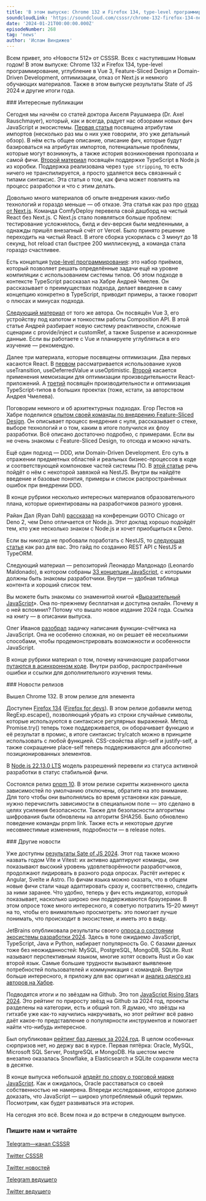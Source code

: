 ```yaml
---
title: 'В этом выпуске: Chrome 132 и Firefox 134, type-level программирование, углубление в Vue 3, Feature-Sliced Design и Domain-Driven Development, оптимизации, отказ от Next.js и немного обучающих материалов. Также в этом выпуске результаты State of JS 2024 и другие итоги года.'
soundcloudLink: 'https://soundcloud.com/csssr/chrome-132-firefox-134-net-nextjs-tonkosti-vue-3-state-of-js-2024'
date: '2024-01-21T00:00:00.000Z'
episodeNumber: 268
tag: 'news'
author: 'Ислам Виндижев'
---
```


Всем привет, это «Новости 512» от CSSSR. Всех с наступившим Новым годом! В этом выпуске: Chrome 132 и Firefox 134, type-level программирование, углубление в Vue 3, Feature-Sliced Design и Domain-Driven Development, оптимизации, отказ от Next.js и немного обучающих материалов. Также в этом выпуске результаты State of JS 2024 и другие итоги года.

<ParagraphWithImage imageName="laptopNews" >
  ### Интересные публикации

Сегодня мы начнём со статей доктора Акселя Раушмаера (Dr. Axel Rauschmayer), который, как и всегда, радует нас обзорами новых фич JavaScript и экосистемы. [Первая статья](https://2ality.com/2025/01/import-attributes.html) посвящена атрибутам импортов (несколько раз мы о них уже говорили, это уже детальный обзор). В нём есть общее описание, описание фич, которые будут базироваться на атрибутах импортов, потенциальные проблемы, которые могут возникнуть, а также история возникновения пропозала и самой фичи. [Второй материал](https://2ality.com/2025/01/nodejs-strip-type.html) посвящён поддержке TypeScript в Node.js из коробки. Поддержка реализована через `type stripping`, то есть ничего не транспилируется, а просто удаляется весь связанный с типами синтаксис. Эта статья о том, как фича может повлиять на процесс разработки и что с этим делать.
</ParagraphWithImage>

Довольно много материалов об опыте внедрения каких-либо технологий и гораздо меньше — об отказе. Эта статья как раз про [отказ от Next.js](https://www.comfydeploy.com/blog/you-dont-need-nextjs). Команда ComfyDeploy перевела свой дашборд на чистый React без Next.js. С Next.js стало появляться больше проблем: тестирование усложнялось, билд и dev-версия были медленными, а однажды пришёл внезапный счёт от Vercel. Было принято решение переходить на чистый React. В итоге сборка ускорилась с 3 минут до 18 секунд, hot reload стал быстрее 200 миллисекунд, а команда стала гораздо счастливее.

Есть концепция [type-level программирования](https://habr.com/ru/articles/871336/): это набор приёмов, который позволяет решать определённые задачи ещё на уровне компиляции с использованием системы типов. Об этом подходе в контексте TypeScript рассказал на Хабре Андрей Чмелев. Он рассказывает о преимуществах подхода, делает введение в саму концепцию конкретно в TypeScript, приводит примеры, а также говорит о плюсах и минусах подхода.

[Следующий материал](https://habr.com/ru/articles/870986/) от того же автора. Он посвящён Vue 3, его устройству под капотом и тонкостям работы Composition API. В этой статье Андрей разбирает новую систему реактивности, сложные сценарии с provide/inject и customRef, а также Suspense и асинхронные данные. Если вы работаете с Vue и планируете углубляться в его изучение — рекомендую.
 
Далее три материала, которые посвящены оптимизации. Два первых касаются React. В [первом](https://habr.com/ru/articles/870748/) рассматривается использование хуков useTransition, useDeferredValue и useOptimistic. [Второй](https://habr.com/ru/articles/871712/) касается применения мемоизации для оптимизации производительности React-приложений. А [третий](https://habr.com/ru/articles/871436/) посвящён производительности и оптимизация TypeScript-типов в больших проектах (тоже, кстати, за авторством Андрея Чмелева).

Поговорим немного и об архитектурных подходах. Егор Пестов на Хабре поделился [опытом своей команды по внедрению Feature-Sliced Design](https://habr.com/ru/companies/chibbis/articles/871472/). Он описывает процесс внедрения с нуля, рассказывает о стеке, выборе технологий и о том, каким в итоге получился их флоу разработки. Всё описано достаточно подробно, с примерами. Если вы не очень знакомы с Feature-Sliced Design, то отсюда и можно начать.

Ещё один подход — DDD, или Domain-Driven Development. Его суть в отражении предметных областей и реальных бизнес-процессов в коде и соответствующей компоновке частей системы ПО. В [этой статье](https://habr.com/ru/articles/871494/) речь пойдёт о нём с некоторой завязкой на NestJS. Внутри вы найдёте введение и базовые понятия, примеры и список распространённых ошибок при внедрении DDD.

В конце рубрики несколько интересных материалов образовательного плана, которые ориентированы на разработчиков разного уровня.

Райан Дал (Ryan Dahl) [рассказал](https://www.youtube.com/watch?v=Ak-FYSpW-rA) на конференции GOTO Chicago от Deno 2, чем Deno отличается от Node.js. Этот доклад хорошо подойдёт тем, кто уже несколько знаком с Node.js и хочет приобщиться к Deno.

Если вы никогда не пробовали поработать с NestJS, то [следующая статья](https://habr.com/ru/articles/870988/) как раз для вас. Это гайд по созданию REST API с NestJS и TypeORM. 

Следующий материал — репозиторий Леонардо Малдонадо (Leonardo Maldonado), в котором собраны [33 концепции JavaScript](https://github.com/leonardomso/33-js-concepts?tab=readme-ov-file#-table-of-contents), с которыми должны быть знакомы разработчики. Внутри — удобная таблица контента и хороший список тем.

Вы можете быть знакомы со знаменитой книгой «[Выразительный JavaScript](https://eloquentjavascript.net/)». Она по-прежнему бесплатная и доступна онлайн. Почему я о ней вспомнил? Потому что вышло новое издание 2024 года. Ссылка на книгу — в описании выпуска.

Олег Иванов [разобрал](https://habr.com/ru/articles/870538/) задачку написания функции-счётчика на JavaScript. Она не особенно сложная, но он решает её несколькими способами, чтобы продемонстрировать возможности и особенности JavaScript.

В конце рубрики материал о том, почему начинающие разработчики [путаются в асинхронном коде](https://habr.com/ru/articles/871328/). Внутри разбор, распространённые ошибки и ссылки для дополнительного изучения темы.

<ParagraphWithImage imageName="manWithLaptop">
  ### Новости релизов

Вышел Chrome 132. В этом релизе для элемента <dialog> добавили событие ToggleEvent, который сигнализирует о закрытии или открытии элемента. Для разработки фич шеринга видео добавили возможность шарить конкретный элемент, что может быть полезно, если, например, возникнут перекрывающие элементы типа дропдаунов. Также File System Access API стал доступен для Android и WebView. Для DevTools продолжают развивать интеграцию с AI-ассистентом Gemini: теперь он может помогать дебажить сетевые запросы, файлы и записи о производительности. Помимо этого, появилась возможность работать с хранилищем данных расширений и добавлен ряд улучшений для панели производительности. Больше подробностей — в официальных обзорах [Chrome](https://developer.chrome.com/blog/new-in-chrome-132) и [DevTools](https://developer.chrome.com/blog/new-in-devtools-132) от Google.
</ParagraphWithImage>

Доступен [Firefox 134](https://www.mozilla.org/en-US/firefox/134.0/releasenotes/) ([Firefox for devs](https://developer.mozilla.org/en-US/docs/Mozilla/Firefox/Releases/134)). В этом релизе добавили метод RegExp.escape(), позволяющий убрать из строки случайные символы, которые используются в синтаксисе регулярных выражений. Метод Promise.try() теперь тоже поддерживается, он оборачивает функцию и её результат в промис, в итоге синтаксис try/catch можно в принципе использовать с любой функцией. CSS-свойства align-self и justify-self, а также сокращение place-self теперь поддерживаются для абсолютно позиционированных элементов.

В [Node.js 22.13.0 LTS](https://nodejs.org/en/blog/release/v22.13.0) модель разрешений перевели из статуса активной разработки в статус стабильной фичи.

Состоялся релиз [pnpm 10](https://github.com/pnpm/pnpm/releases/tag/v10.0.0). В этом релизе скрипты жизненного цикла зависимостей по умолчанию отключены, обратите на это внимание. Для того чтобы они выполнялись во время установки как раньше, нужно перечислить зависимости в специальном поле — это сделано в целях усиления безопасности. Также для безопасности алгоритмы шифрования были обновлены на алгоритм SHA256. Было обновлено поведение команды pnpm link. Также есть и некоторые другие несовместимые изменения, подробности — в release notes.

<ParagraphWithImage imageName="laptopNews" >
    ### Другие новости

Уже доступны [результаты Sate of JS 2024](https://2024.stateofjs.com/en-US/). Этот год также можно назвать годом Vite и Vitest: их активно адаптируют команды, они показывают высокий уровень удовлетворённости разработчиков, продолжают лидировать в разного рода опросах. Растёт интерес к Angular, Svelte и Astro. По фичам языка можно сказать, что в общем новые фичи стали чаще адаптировать сразу и, соответственно, следить за ними заранее. Что удобно, теперь у фич есть индикатор, который показывает, насколько широко они поддерживаются браузерами. В этом опросе тоже много интересного, я советую потратить 15–20 минут на то, чтобы его внимательно просмотреть: это помогает лучше понимать, что происходит в экосистеме, и иметь это в виду.
</ParagraphWithImage>

JetBrains опубликовала результаты своего [опроса о состоянии экосистемы разработки 2024](https://www.jetbrains.com/lp/devecosystem-2024/). Здесь в топе ожидаемо JavaScript, TypeScript, Java и Python, набирает популярность Go. С базами данных тоже без неожиданностей: MySQL, PostgreSQL, MongoDB, SQLite. Rust называют перспективным языком, многие хотят освоить Rust и Go как второй язык. Самые большие трудности вызывают выявление потребностей пользователей и коммуникация с командой. Внутри больше интересного, я приложу для вас оригинал и [анализ одного из авторов на Хабре](https://habr.com/ru/articles/874162/).

Подводятся итоги и по звёздам на Github. Это топ [JavaScript Rising Stars 2024](https://risingstars.js.org/2024/en). Это рейтинг по приросту звёзд на Github за 2024 год, проекты разделены на категории, есть и общий топ. Я думаю, что звёзды на гитхабе уже как-то научились накручивать, но этот рейтинг всё равно даёт какое-то представление о популярности инструментов и помогает найти что-нибудь интересное.

Был опубликован [рейтинг баз данных за 2024 год](https://db-engines.com/en/ranking). В целом особенных сюрпризов нет, но держу вас в курсе. Первая пятёрка: Oracle, MySQL, Microsoft SQL Server, PostgreSQL и MongoDB. На шестом месте внезапно оказалась Snowflake, а Elasticsearch и SQLite сохранили места в десятке.

В конце выпуска небольшой [апдейт по спору о торговой марке JavaScript](https://x.com/deno_land/status/1876728474666217739). Как и ожидалось, Oracle расставаться со своей собственностью не намерена. Впереди исследование, которое должно доказать, что JavaScript — широко употребляемый общий термин. Посмотрим, как будет развиваться эта история. 

На сегодня это всё. Всем пока и до встречи в следующем выпуске.

  ### Пишите нам и читайте
  [Telegram—канал CSSSR](https://t.me/csssr)

  [Twitter CSSSR](https://twitter.com/csssr_dev)

  [Twitter новостей](https://twitter.com/csssr_news)

  [Telegram ведущего](https://t.me/Vindizh)

  [Twitter ведущего](https://twitter.com/Vindizh)
